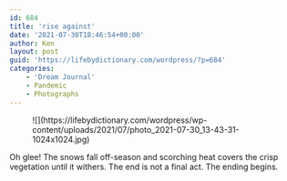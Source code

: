 ```yaml
---
id: 684
title: 'rise against'
date: '2021-07-30T18:46:54+00:00'
author: Ken
layout: post
guid: 'https://lifebydictionary.com/wordpress/?p=684'
categories:
    - 'Dream Journal'
    - Pandemic
    - Photographs
---
```


<figure class="wp-block-image size-large">![](https://lifebydictionary.com/wordpress/wp-content/uploads/2021/07/photo_2021-07-30_13-43-31-1024x1024.jpg)</figure>Oh glee! The snows fall off-season and scorching heat covers the crisp vegetation until it withers. The end is not a final act. The ending begins.